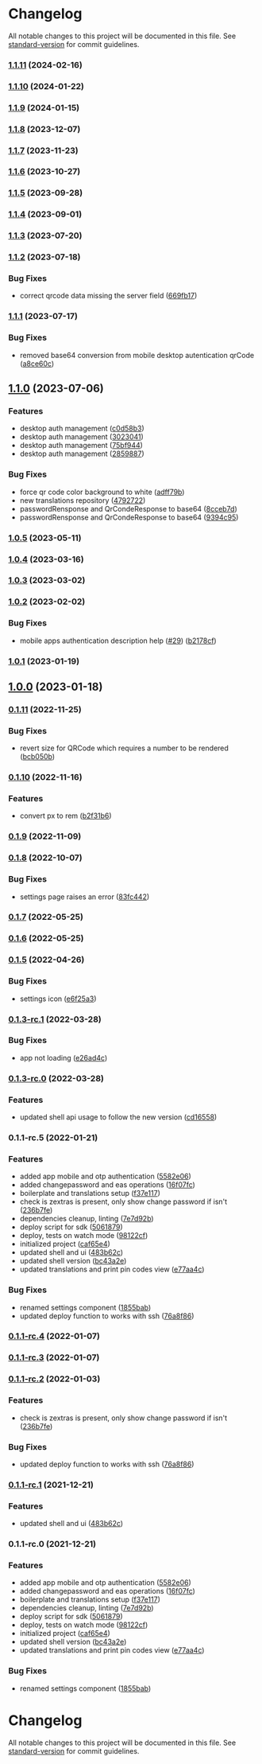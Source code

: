 # Changelog

All notable changes to this project will be documented in this file. See [standard-version](https://github.com/conventional-changelog/standard-version) for commit guidelines.

### [1.1.11](https://github.com/zextras/carbonio-auth-ui/compare/v1.1.10...v1.1.11) (2024-02-16)

### [1.1.10](https://github.com/zextras/carbonio-auth-ui/compare/v1.1.9...v1.1.10) (2024-01-22)

### [1.1.9](https://github.com/zextras/carbonio-auth-ui/compare/v1.1.8...v1.1.9) (2024-01-15)

### [1.1.8](https://github.com/zextras/carbonio-auth-ui/compare/v1.1.7...v1.1.8) (2023-12-07)

### [1.1.7](https://github.com/zextras/carbonio-auth-ui/compare/v1.1.6...v1.1.7) (2023-11-23)

### [1.1.6](https://github.com/zextras/carbonio-auth-ui/compare/v1.1.5...v1.1.6) (2023-10-27)

### [1.1.5](https://github.com/zextras/carbonio-auth-ui/compare/v1.1.4...v1.1.5) (2023-09-28)

### [1.1.4](https://github.com/zextras/carbonio-auth-ui/compare/v1.1.3...v1.1.4) (2023-09-01)

### [1.1.3](https://github.com/zextras/carbonio-auth-ui/compare/v1.1.2...v1.1.3) (2023-07-20)

### [1.1.2](https://github.com/zextras/carbonio-auth-ui/compare/v1.1.1...v1.1.2) (2023-07-18)


### Bug Fixes

* correct qrcode data missing the server field ([669fb17](https://github.com/zextras/carbonio-auth-ui/commit/669fb1793dee7a92f05cb2ba1c4ea2936dd460f8))

### [1.1.1](https://github.com/zextras/carbonio-auth-ui/compare/v1.1.0...v1.1.1) (2023-07-17)


### Bug Fixes

* removed base64 conversion from mobile desktop autentication qrCode ([a8ce60c](https://github.com/zextras/carbonio-auth-ui/commit/a8ce60c30eb4f9717e1365a639c9705d4a6f59a7))

## [1.1.0](https://github.com/zextras/carbonio-auth-ui/compare/v1.0.5...v1.1.0) (2023-07-06)


### Features

* desktop auth management ([c0d58b3](https://github.com/zextras/carbonio-auth-ui/commit/c0d58b3f81ab0ed26925e4475704415931657299))
* desktop auth management ([3023041](https://github.com/zextras/carbonio-auth-ui/commit/30230415181301cfe8b8b982b9aa44c94b7acd14))
* desktop auth management ([75bf944](https://github.com/zextras/carbonio-auth-ui/commit/75bf944448bdff05a472026b0da0c8fdeb7cc66a))
* desktop auth management ([2859887](https://github.com/zextras/carbonio-auth-ui/commit/2859887ad5bbaece9b7b4cf8e52e4fd77c98703c))


### Bug Fixes

* force qr code color background to white ([adff79b](https://github.com/zextras/carbonio-auth-ui/commit/adff79b1d72d8de4bd1fd290e3a8baea05ddf258))
* new translations repository ([4792722](https://github.com/zextras/carbonio-auth-ui/commit/4792722e9529584d72db6c7e9d6e5ac9a56d9a0b))
* passwordRensponse and QrCondeResponse to base64 ([8cceb7d](https://github.com/zextras/carbonio-auth-ui/commit/8cceb7d678be84fdc04bd6a42732b925f4bce0ac))
* passwordRensponse and QrCondeResponse to base64 ([9394c95](https://github.com/zextras/carbonio-auth-ui/commit/9394c957998273e1727920b6bf91148811ad5b12))

### [1.0.5](https://github.com/zextras/carbonio-auth-ui/compare/v1.0.4...v1.0.5) (2023-05-11)

### [1.0.4](https://github.com/zextras/carbonio-auth-ui/compare/v1.0.3...v1.0.4) (2023-03-16)

### [1.0.3](https://github.com/zextras/carbonio-auth-ui/compare/v1.0.2...v1.0.3) (2023-03-02)

### [1.0.2](https://github.com/zextras/carbonio-auth-ui/compare/v1.0.1...v1.0.2) (2023-02-02)


### Bug Fixes

* mobile apps authentication description help ([#29](https://github.com/zextras/carbonio-auth-ui/issues/29)) ([b2178cf](https://github.com/zextras/carbonio-auth-ui/commit/b2178cff8f6f446ba74c0015fd09da020ba7c86c))

### [1.0.1](https://github.com/zextras/carbonio-auth-ui/compare/v1.0.0...v1.0.1) (2023-01-19)

## [1.0.0](https://github.com/zextras/carbonio-auth-ui/compare/v0.1.11...v1.0.0) (2023-01-18)

### [0.1.11](https://github.com/zextras/carbonio-auth-ui/compare/v0.1.10...v0.1.11) (2022-11-25)


### Bug Fixes

* revert size for QRCode which requires a number to be rendered ([bcb050b](https://github.com/zextras/carbonio-auth-ui/commit/bcb050b991707f6dd9b8975bed4bc2936b32009a))

### [0.1.10](https://github.com/zextras/carbonio-auth-ui/compare/v0.1.9...v0.1.10) (2022-11-16)


### Features

* convert px to rem ([b2f31b6](https://github.com/zextras/carbonio-auth-ui/commit/b2f31b60ea12d27b2227e8686245ed5782f31db5))

### [0.1.9](https://github.com/zextras/carbonio-auth-ui/compare/v0.1.8...v0.1.9) (2022-11-09)

### [0.1.8](https://github.com/zextras/carbonio-auth-ui/compare/v0.1.7...v0.1.8) (2022-10-07)


### Bug Fixes

* settings page raises an error ([83fc442](https://github.com/zextras/carbonio-auth-ui/commit/83fc442ae70793ed0cd4cadb05d1c58eb479c95b))

### [0.1.7](https://github.com/zextras/carbonio-auth-ui/compare/v0.1.6...v0.1.7) (2022-05-25)

### [0.1.6](https://github.com/zextras/carbonio-auth-ui/compare/v0.1.5...v0.1.6) (2022-05-25)

### [0.1.5](https://github.com/zextras/carbonio-auth-ui/compare/v0.1.3-rc.1...v0.1.5) (2022-04-26)


### Bug Fixes

* settings icon ([e6f25a3](https://github.com/zextras/carbonio-auth-ui/commit/e6f25a33bc2dc01f8f6158041d13982c8ed4121b))

### [0.1.3-rc.1](https://github.com/zextras/carbonio-auth-ui/compare/v0.1.3-rc.0...v0.1.3-rc.1) (2022-03-28)


### Bug Fixes

* app not loading ([e26ad4c](https://github.com/zextras/carbonio-auth-ui/commit/e26ad4cc4bdf9a053d8be0dc2261d8eb81e61817))

### [0.1.3-rc.0](https://github.com/zextras/carbonio-auth-ui/compare/v0.1.1-rc.5...v0.1.3-rc.0) (2022-03-28)


### Features

* updated shell api usage to follow the new version ([cd16558](https://github.com/zextras/carbonio-auth-ui/commit/cd16558f714dd37d093cf2da2f6aba63353b4b18))

### 0.1.1-rc.5 (2022-01-21)


### Features

* added app mobile and otp authentication ([5582e06](https://github.com/zextras/carbonio-auth-ui/commit/5582e069e32ef744625fea5b427a06cbaee37af9))
* added changepassword and eas operations ([16f07fc](https://github.com/zextras/carbonio-auth-ui/commit/16f07fca402e21f0be4b68b6d9c6dd85369cbd75))
* boilerplate and translations setup ([f37e117](https://github.com/zextras/carbonio-auth-ui/commit/f37e11706fbc8385fe41ba4eac335ba5c0713f1d))
* check is zextras is present, only show change password if isn't ([236b7fe](https://github.com/zextras/carbonio-auth-ui/commit/236b7fec6c247c7e9991e947eacfbefb6a9bc74e))
* dependencies cleanup, linting ([7e7d92b](https://github.com/zextras/carbonio-auth-ui/commit/7e7d92b35305954933b35a32f8d0e3f89fdf00a9))
* deploy script for sdk ([5061879](https://github.com/zextras/carbonio-auth-ui/commit/50618797dd557a080a959009947961ba4779528e))
* deploy, tests on watch mode ([98122cf](https://github.com/zextras/carbonio-auth-ui/commit/98122cf7c4f256d963e261c40f5b91de003fbf59))
* initialized project ([caf65e4](https://github.com/zextras/carbonio-auth-ui/commit/caf65e430bc16067a8a346c7879bf7cf30c8af8e))
* updated shell and ui ([483b62c](https://github.com/zextras/carbonio-auth-ui/commit/483b62c3bd4fb1c7f0c207bf1fe44fd311977649))
* updated shell version ([bc43a2e](https://github.com/zextras/carbonio-auth-ui/commit/bc43a2e70ee506f04509f17d997e7eb9fc065eb9))
* updated translations and print pin codes view ([e77aa4c](https://github.com/zextras/carbonio-auth-ui/commit/e77aa4c982888ec54cee7161b2de8ec0a2cb1010))


### Bug Fixes

* renamed settings component ([1855bab](https://github.com/zextras/carbonio-auth-ui/commit/1855bab6f067c0b0001f2a9fc93dfcc947a9a860))
* updated deploy function to works with ssh ([76a8f86](https://github.com/zextras/carbonio-auth-ui/commit/76a8f862492333a51ba4ad3cd3e760a52fd5352a))

### [0.1.1-rc.4](https://bitbucket.org/zextras/zapp-auth/compare/v0.1.1-rc.3...v0.1.1-rc.4) (2022-01-07)

### [0.1.1-rc.3](https://bitbucket.org/zextras/zapp-auth/compare/v0.1.1-rc.2...v0.1.1-rc.3) (2022-01-07)

### [0.1.1-rc.2](https://bitbucket.org/zextras/zapp-auth/compare/v0.1.1-rc.1...v0.1.1-rc.2) (2022-01-03)


### Features

* check is zextras is present, only show change password if isn't ([236b7fe](https://bitbucket.org/zextras/zapp-auth/commit/236b7fec6c247c7e9991e947eacfbefb6a9bc74e))


### Bug Fixes

* updated deploy function to works with ssh ([76a8f86](https://bitbucket.org/zextras/zapp-auth/commit/76a8f862492333a51ba4ad3cd3e760a52fd5352a))

### [0.1.1-rc.1](https://bitbucket.org/zextras/zapp-auth/compare/v0.1.1-rc.0...v0.1.1-rc.1) (2021-12-21)


### Features

* updated shell and ui ([483b62c](https://bitbucket.org/zextras/zapp-auth/commit/483b62c3bd4fb1c7f0c207bf1fe44fd311977649))

### 0.1.1-rc.0 (2021-12-21)


### Features

* added app mobile and otp authentication ([5582e06](https://bitbucket.org/zextras/zapp-auth/commit/5582e069e32ef744625fea5b427a06cbaee37af9))
* added changepassword and eas operations ([16f07fc](https://bitbucket.org/zextras/zapp-auth/commit/16f07fca402e21f0be4b68b6d9c6dd85369cbd75))
* boilerplate and translations setup ([f37e117](https://bitbucket.org/zextras/zapp-auth/commit/f37e11706fbc8385fe41ba4eac335ba5c0713f1d))
* dependencies cleanup, linting ([7e7d92b](https://bitbucket.org/zextras/zapp-auth/commit/7e7d92b35305954933b35a32f8d0e3f89fdf00a9))
* deploy script for sdk ([5061879](https://bitbucket.org/zextras/zapp-auth/commit/50618797dd557a080a959009947961ba4779528e))
* deploy, tests on watch mode ([98122cf](https://bitbucket.org/zextras/zapp-auth/commit/98122cf7c4f256d963e261c40f5b91de003fbf59))
* initialized project ([caf65e4](https://bitbucket.org/zextras/zapp-auth/commit/caf65e430bc16067a8a346c7879bf7cf30c8af8e))
* updated shell version ([bc43a2e](https://bitbucket.org/zextras/zapp-auth/commit/bc43a2e70ee506f04509f17d997e7eb9fc065eb9))
* updated translations and print pin codes view ([e77aa4c](https://bitbucket.org/zextras/zapp-auth/commit/e77aa4c982888ec54cee7161b2de8ec0a2cb1010))


### Bug Fixes

* renamed settings component ([1855bab](https://bitbucket.org/zextras/zapp-auth/commit/1855bab6f067c0b0001f2a9fc93dfcc947a9a860))

# Changelog

All notable changes to this project will be documented in this file. See [standard-version](https://github.com/conventional-changelog/standard-version) for commit guidelines.
